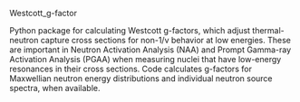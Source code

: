 Westcott_g-factor

Python package for calculating Westcott g-factors, which adjust thermal-neutron capture cross sections for non-1/v behavior at low energies. These are important in Neutron Activation Analysis (NAA) and Prompt Gamma-ray Activation Analysis (PGAA) when measuring nuclei that have low-energy resonances in their cross sections. Code calculates g-factors for Maxwellian neutron energy distributions and individual neutron source spectra, when available.